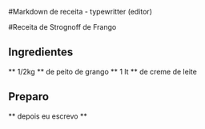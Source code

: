#Markdown de receita - typewritter (editor)

#Receita de Strognoff de Frango

## Ingredientes
** 1/2kg ** de peito de grango
** 1 lt ** de creme de leite

## Preparo

** depois eu escrevo **